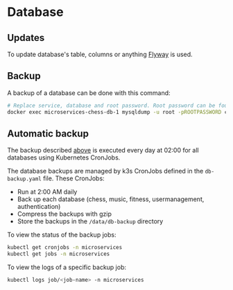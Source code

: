 # Database


## Updates
To update database's table, columns or anything [Flyway](Flyway.md) is used.


## Backup
A backup of a database can be done with this command:

```Bash
# Replace service, database and root password. Root password can be found in secrets.yaml
docker exec microservices-chess-db-1 mysqldump -u root -pROOTPASSWORD chess | gzip -c > /data/db-backup/chess_$(date -d "today" +"%Y-%m-%d_%H-%M").sql.gz
```

## Automatic backup
The backup described [above](#backup) is executed every day at 02:00 for all databases using Kubernetes CronJobs.

The database backups are managed by k3s CronJobs defined in the `db-backup.yaml` file. These CronJobs:
- Run at 2:00 AM daily
- Back up each database (chess, music, fitness, usermanagement, authentication)
- Compress the backups with gzip
- Store the backups in the `/data/db-backup` directory

To view the status of the backup jobs:
```bash
kubectl get cronjobs -n microservices
kubectl get jobs -n microservices
```

To view the logs of a specific backup job:
```bash
kubectl logs job/<job-name> -n microservices
```
